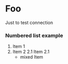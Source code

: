 # Foo
Just to test connection

### Numbered list example
1. Item 1
2. Item 2
  2.1 Item 2.1
    - mixed Item
